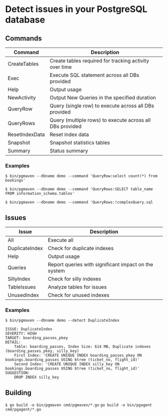 # Detect issues in your PostgreSQL database

## Commands

|Command|Description|
|-------|-----------|
|CreateTables|Create tables required for tracking activity over time|
|Exec|Execute SQL statement across all DBs provided|
|Help|Output usage|
|NewActivity|Output New Queries in the specified duration|
|QueryRow|Query (single row) to execute across all DBs provided|
|QueryRows|Query (multiple rows) to execute across all DBs provided|
|ResetIndexData|Reset index data|
|Snapshot|Snapshot statistics tables|
|Summary|Status summary|

### Examples

`$ bin/pgmaven --dbname demo --command 'QueryRow:select count(*) from bookings'`

`$ bin/pgmaven --dbname demo --command 'QueryRows:SELECT table_name FROM information_schema.tables'`

`$ bin/pgmaven --dbname demo --command 'QueryRows:!complexQuery.sql`


## Issues

|Issue|Description|
|-----|-----------|
|All|Execute all|
|DuplicateIndex|Check for duplicate indexes|
|Help|Output usage|
|Queries|Report queries with significant impact on the system|
|SillyIndex|Check for silly indexes|
|TableIssues|Analyze tables for issues|
|UnusedIndex|Check for unused indexes|

### Examples

`$ bin/pgmaven --dbname demo --detect DuplicateIndex`

    ISSUE: DuplicateIndex
    SEVERITY: HIGH
    TARGET: boarding_passes_pkey
    DETAIL:
    	Table: boarding_passes, Index Size: 614 MB, Duplicate indexes (boarding_passes_pkey, silly_key)
    	First Index: 'CREATE UNIQUE INDEX boarding_passes_pkey ON bookings.boarding_passes USING btree (ticket_no, flight_id)'
    	Second Index: 'CREATE UNIQUE INDEX silly_key ON bookings.boarding_passes USING btree (ticket_no, flight_id)'
    SUGGESTION:
    	DROP INDEX silly_key

## Building

`$ go build -o bin/pgmaven cmd/pgmaven/*.go`
`go build -o bin/pgagent cmd/pgagent/*.go`
